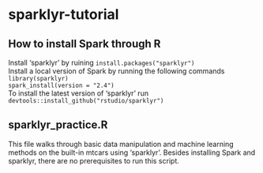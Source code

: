 # sparklyr-tutorial
## How to install Spark through R
Install ‘sparklyr’ by ruining ```install.packages("sparklyr")```  
Install a local version of Spark by running the following commands  
```library(sparklyr)```  
```spark_install(version = "2.4")```  
To install the latest version of ‘sparklyr’ run ```devtools::install_github("rstudio/sparklyr") ```  

## sparklyr_practice.R
This file walks through basic data manipulation and machine learning methods on the built-in mtcars using ‘sparklyr’. Besides installing Spark and sparklyr, there are no prerequisites to run this script. 
